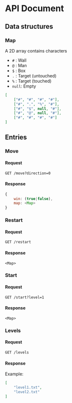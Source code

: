 # API Document

## Data structures

### Map

A 2D array contains characters

* `#` : Wall
* `@` : Man
* `$` : Box
* `.` : Target (untouched)
* `%` : Target (touched)
* `null`: Empty

```json
[
    ["#", "#", "#", "#"],
    ["#", ".", "%", "#"],
    ["#", "$", null, "#"],
    ["#", "@", null, "#"],
    ["#", "#", "#", "#"]
]
```

## Entries

### Move

#### Request

```curl
GET /move?direction=0
```

#### Response

```js
{
    win: (true|false),
    map: <Map>
}
```

### Restart

#### Request

```curl
GET /restart
```

#### Response

```
<Map>
```

### Start

#### Request

```curl
GET /start?level=1
```

#### Response

```
<Map>
```

### Levels

#### Request

```curl
GET /levels
```

#### Response

Example:

```json
[
    "level1.txt",
    "level2.txt"
]
```